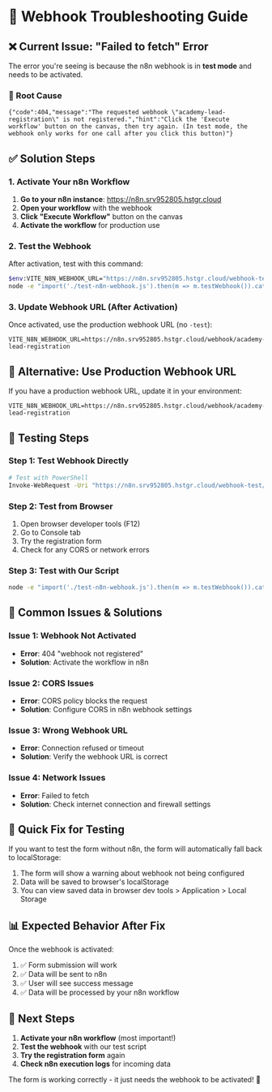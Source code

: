 # 🔧 Webhook Troubleshooting Guide

## ❌ Current Issue: "Failed to fetch" Error

The error you're seeing is because the n8n webhook is in **test mode** and needs to be activated.

### 🎯 Root Cause
```
{"code":404,"message":"The requested webhook \"academy-lead-registration\" is not registered.","hint":"Click the 'Execute workflow' button on the canvas, then try again. (In test mode, the webhook only works for one call after you click this button)"}
```

## ✅ Solution Steps

### 1. Activate Your n8n Workflow

1. **Go to your n8n instance**: https://n8n.srv952805.hstgr.cloud
2. **Open your workflow** with the webhook
3. **Click "Execute Workflow"** button on the canvas
4. **Activate the workflow** for production use

### 2. Test the Webhook

After activation, test with this command:
```bash
$env:VITE_N8N_WEBHOOK_URL="https://n8n.srv952805.hstgr.cloud/webhook-test/academy-lead-registration"
node -e "import('./test-n8n-webhook.js').then(m => m.testWebhook()).catch(console.error)"
```

### 3. Update Webhook URL (After Activation)

Once activated, use the production webhook URL (no `-test`):
```env
VITE_N8N_WEBHOOK_URL=https://n8n.srv952805.hstgr.cloud/webhook/academy-lead-registration
```

## 🔄 Alternative: Use Production Webhook URL

If you have a production webhook URL, update it in your environment:

```env
VITE_N8N_WEBHOOK_URL=https://n8n.srv952805.hstgr.cloud/webhook/academy-lead-registration
```

## 🧪 Testing Steps

### Step 1: Test Webhook Directly
```bash
# Test with PowerShell
Invoke-WebRequest -Uri "https://n8n.srv952805.hstgr.cloud/webhook-test/academy-lead-registration" -Method POST -Headers @{"Content-Type"="application/json"} -Body '{"test": "data"}' -UseBasicParsing
```

### Step 2: Test from Browser
1. Open browser developer tools (F12)
2. Go to Console tab
3. Try the registration form
4. Check for any CORS or network errors

### Step 3: Test with Our Script
```bash
node -e "import('./test-n8n-webhook.js').then(m => m.testWebhook()).catch(console.error)"
```

## 🚨 Common Issues & Solutions

### Issue 1: Webhook Not Activated
- **Error**: 404 "webhook not registered"
- **Solution**: Activate the workflow in n8n

### Issue 2: CORS Issues
- **Error**: CORS policy blocks the request
- **Solution**: Configure CORS in n8n webhook settings

### Issue 3: Wrong Webhook URL
- **Error**: Connection refused or timeout
- **Solution**: Verify the webhook URL is correct

### Issue 4: Network Issues
- **Error**: Failed to fetch
- **Solution**: Check internet connection and firewall settings

## 🔧 Quick Fix for Testing

If you want to test the form without n8n, the form will automatically fall back to localStorage:

1. The form will show a warning about webhook not being configured
2. Data will be saved to browser's localStorage
3. You can view saved data in browser dev tools > Application > Local Storage

## 📊 Expected Behavior After Fix

Once the webhook is activated:
1. ✅ Form submission will work
2. ✅ Data will be sent to n8n
3. ✅ User will see success message
4. ✅ Data will be processed by your n8n workflow

## 🎯 Next Steps

1. **Activate your n8n workflow** (most important!)
2. **Test the webhook** with our test script
3. **Try the registration form** again
4. **Check n8n execution logs** for incoming data

The form is working correctly - it just needs the webhook to be activated! 🚀
